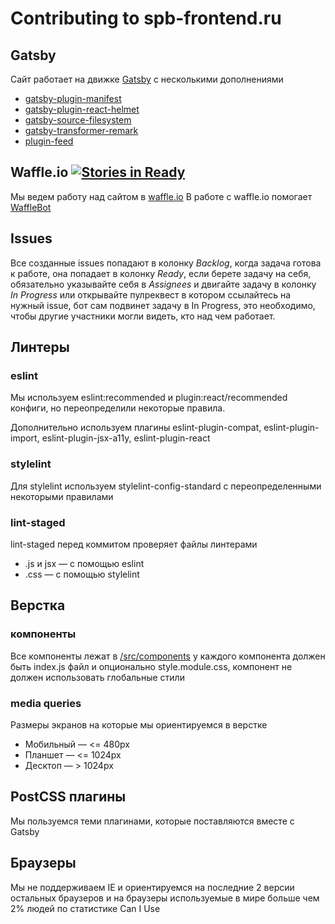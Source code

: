 # Contributing to spb-frontend.ru

## Gatsby

Сайт работает на движке [Gatsby](https://www.gatsbyjs.org/)
с несколькими дополнениями

- [gatsby-plugin-manifest](https://www.npmjs.com/package/gatsby-plugin-manifest)
- [gatsby-plugin-react-helmet](https://www.npmjs.com/package/gatsby-plugin-react-helmet)
- [gatsby-source-filesystem](https://www.npmjs.com/package/gatsby-source-filesystem)
- [gatsby-transformer-remark](https://www.npmjs.com/package/gatsby-transformer-remark)
- [plugin-feed](https://github.com/spb-frontend/spb-frontend.ru/tree/master/plugins/plugin-feed)

## Waffle.io [![Stories in Ready](https://badge.waffle.io/spb-frontend/spb-frontend.ru.svg?label=ready&title=Ready)](http://waffle.io/spb-frontend/spb-frontend.ru)

Мы ведем работу над сайтом в [waffle.io](http://waffle.io/spb-frontend/spb-frontend.ru)
В работе с waffle.io помогает [WaffleBot](https://help.waffle.io/wafflebot-basics/getting-started-with-the-wafflebot/how-to-use-the-wafflebot)

## Issues

Все созданные issues попадают в колонку _Backlog_,
когда задача готова к работе, она попадает в колонку _Ready_,
если берете задачу на себя, обязательно указывайте себя в _Assignees_
и двигайте задачу в колонку _In Progress_
или открывайте пулреквест в котором ссылайтесь на нужный issue, бот сам подвинет
задачу в In Progress, это необходимо, чтобы другие участники могли видеть,
кто над чем работает.

## Линтеры

### eslint

Мы используем eslint:recommended и plugin:react/recommended конфиги, но
переопределили некоторые правила.

Дополнительно используем плагины eslint-plugin-compat, eslint-plugin-import,
eslint-plugin-jsx-a11y, eslint-plugin-react

### stylelint

Для stylelint используем stylelint-config-standard c переопределенными
некоторыми правилами

### lint-staged

lint-staged перед коммитом проверяет файлы линтерами

- .js и jsx — с помощью eslint
- .css — с помощью stylelint

## Верстка

### компоненты

Все компоненты лежат в [/src/components](/src/components) у каждого компонента
должен быть index.js файл и опционально style.module.css, компонент не должен
использовать глобальные стили

### media queries

Размеры экранов на которые мы ориентируемся в верстке

- Мобильный — <= 480px
- Планшет — <= 1024px
- Десктоп — > 1024px

## PostCSS плагины

Мы пользуемся теми плагинами, которые поставляются вместе с Gatsby

## Браузеры

Мы не поддерживаем IE и ориентируемся на последние 2 версии остальных браузеров
и на браузеры используемые в мире больше чем 2% людей по статистике Can I Use
